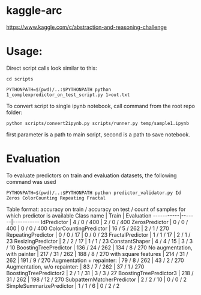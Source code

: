 # kaggle-arc
https://www.kaggle.com/c/abstraction-and-reasoning-challenge

# Usage:

Direct script calls look similar to this:
```
cd scripts

PYTHONPATH=$(pwd)/..:$PYTHONPATH python 1_complexpredictor_on_test_script.py 1>out.txt
```

To convert script to single ipynb notebook, call command from the root repo folder:
```
python scripts/convert2ipynb.py scripts/runner.py temp/sample1.ipynb
```
first parameter is a path to main script, second is a path to save notebook.

# Evaluation

To evaluate predictors on train and evaluation datasets, the following command was used
```
PYTHONPATH=$(pwd)/..:$PYTHONPATH python predictor_validator.py Id Zeros ColorCounting Repeating Fractal
```
Table format: accuracy on train / accuracy on test / count of samples for which predictor is available
Class name | Train | Evaluation
-----------|-------|-----------
IdPredictor | 4 / 0 / 400 | 2 / 0 / 400
ZerosPredictor | 0 / 0 / 400 | 0 / 0 / 400
ColorCountingPredictor | 16 / 5 / 262 | 2 / 1 / 270
RepeatingPredictor | 0 / 0 / 17 | 0 / 0 / 23
FractalPredictor | 1 / 1 / 17 | 2 / 1 / 23
ResizingPredictor | 2 / 2 / 17 | 1 / 1 / 23
ConstantShaper | 4 / 4 / 15 | 3 / 3 / 10
BoostingTreePredictor | 136 / 24 / 262 | 134 / 8 / 270
No augmentation, with painter | 217 / 31 / 262 | 188 / 8 / 270
with square features  | 214 / 31 / 262 | 191 / 9 / 270
Augmentation + repainter: | 79 / 8 / 262 | 43 / 2 / 270
Augmentation, w/o repainter: | 83 / 7 / 262 | 37 / 1 / 270
BoostingTreePredictor2 | 2 / 1 / 31 | 3 / 3 / 27
BoostingTreePredictor3 | 218 / 31 / 262 | 198 / 12 / 270
SubpatternMatcherPredictor | 2 / 2 / 10 | 0 / 0 / 2
SimpleSummarizePredictor | 1 / 1 / 6 | 0 / 2 / 2
